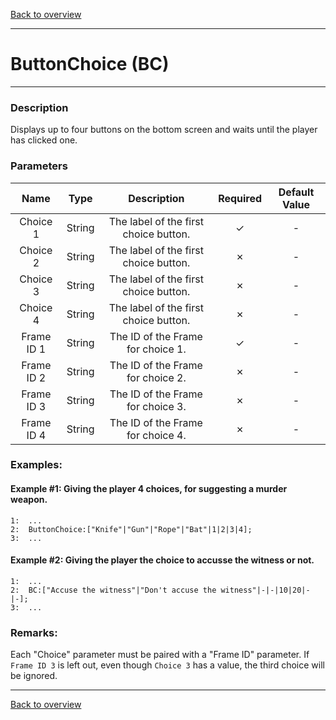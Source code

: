[Back to overview](index.md)

---
# ButtonChoice (BC)
---
### Description
Displays up to four buttons on the bottom screen and waits until the player has clicked one.

### Parameters

|Name|Type|Description|Required|Default Value|
|:---:|:---:|:---:|:---:|:---:|
|Choice 1|String|The label of the first choice button.|✓|-|
|Choice 2|String|The label of the first choice button.|✗|-|
|Choice 3|String|The label of the first choice button.|✗|-|
|Choice 4|String|The label of the first choice button.|✗|-|
|Frame ID 1|String|The ID of the Frame for choice 1.|✓|-|
|Frame ID 2|String|The ID of the Frame for choice 2.|✗|-|
|Frame ID 3|String|The ID of the Frame for choice 3.|✗|-|
|Frame ID 4|String|The ID of the Frame for choice 4.|✗|-|

### Examples:
#### Example #1: Giving the player 4 choices, for suggesting a murder weapon.
```
1:  ...
2:  ButtonChoice:["Knife"|"Gun"|"Rope"|"Bat"|1|2|3|4];
3:  ...
```

#### Example #2: Giving the player the choice to accusse the witness or not.
```
1:  ...
2:  BC:["Accuse the witness"|"Don't accuse the witness"|-|-|10|20|-|-];
3:  ...
```

### Remarks:
Each "Choice" parameter must be paired with a "Frame ID" parameter. If `Frame ID 3` is left out, even though `Choice 3` has a value, the third choice will be ignored.

---
[Back to overview](index.md)